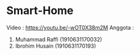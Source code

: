 # Smart-Home
Video : https://youtu.be/-wOT0X38m2M
Anggota : 
1. Muhammad Raffi (1910631170032)
2. Ibrohim Husain (1910631170193)
